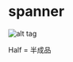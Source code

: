 # spanner
![alt tag](http://2.im.guokr.com/rcJg_IIk9K2nJwSypEMzQk1QL-qSVNHP7rnHlBueHYM2AQAANgEAAEpQ.jpg)

Half = 半成品
